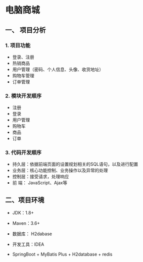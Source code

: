 # 电脑商城

## 一、 项目分析

### 1. 项目功能
+ 登录、注册
+ 热销商品
+ 用户管理（密码、个人信息、头像、收货地址）
+ 购物车管理
+ 订单管理

### 2. 模块开发顺序
+ 注册
+ 登录
+ 用户管理
+ 购物车
+ 商品
+ 订单

### 3. 代码开发顺序
+ 持久层：依据前端页面的设置规划相关的SQL语句，以及进行配置
+ 业务层：核心功能控制、业务操作以及异常的处理
+ 控制层：接受请求，处理响应
+ 前  端： JavaScript、Ajax等

## 二、项目环境

+ JDK：1.8+
+ Maven：3.6+
+ 数据库： H2dabase
+ 开发工具：IDEA

+ SpringBoot + MyBatis Plus + H2database + redis

